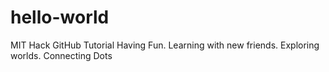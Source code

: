 # hello-world
MIT Hack GitHub Tutorial
Having Fun. Learning with new friends. Exploring worlds. Connecting Dots

